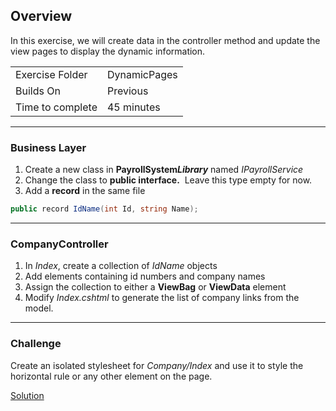 ## Overview

In this exercise, we will create data in the controller method and update the view pages to display the dynamic information.

| | |
| --------- | --------------------------- |
| Exercise Folder | DynamicPages |
| Builds On | Previous |
| Time to complete | 45 minutes  

---

### Business Layer

1. Create a new class in **PayrollSystem**_**Library**_ named _IPayrollService_
1. Change the class to **public interface.**  Leave this type empty for now.
1. Add a **record** in the same file     
```c#
public record IdName(int Id, string Name);
```
---
### CompanyController

1. In _Index_, create a collection of _IdName_ objects
1. Add elements containing id numbers and company names
1. Assign the collection to either a **ViewBag** or **ViewData** element 
1. Modify _Index.cshtml_ to generate the list of company links from the model.

---

### Challenge
Create an isolated stylesheet for *Company/Index* and use it to style the horizontal rule or any other element on the page.


[Solution](https://github.com/chuckmccullough85/ASP.Net8-Course-20486/tree/main/solutions/WebProjects/DynamicViews)